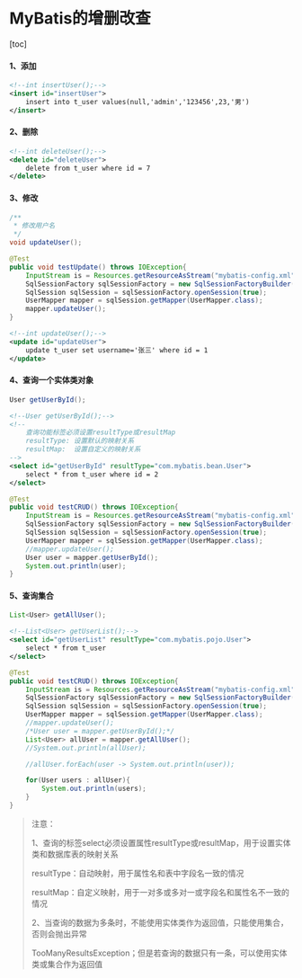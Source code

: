 # MyBatis的增删改查

[toc]

#### 1、添加

```xml
<!--int insertUser();-->
<insert id="insertUser">
    insert into t_user values(null,'admin','123456',23,'男')
</insert>
```

#### 2、删除 

```xml
<!--int deleteUser();-->
<delete id="deleteUser">
    delete from t_user where id = 7
</delete>
```

#### 3、修改 

```java
/**
 * 修改用户名
 */
void updateUser();
```

```java
@Test
public void testUpdate() throws IOException{
    InputStream is = Resources.getResourceAsStream("mybatis-config.xml");
    SqlSessionFactory sqlSessionFactory = new SqlSessionFactoryBuilder().build(is);
    SqlSession sqlSession = sqlSessionFactory.openSession(true);
    UserMapper mapper = sqlSession.getMapper(UserMapper.class);
    mapper.updateUser();
}
```

```xml
<!--int updateUser();-->
<update id="updateUser">
    update t_user set username='张三' where id = 1
</update>
```

#### 4、查询一个实体类对象

```java
User getUserById();
```

```xml
<!--User getUserById();-->
<!--
    查询功能标签必须设置resultType或resultMap
    resultType: 设置默认的映射关系
    resultMap:  设置自定义的映射关系
-->
<select id="getUserById" resultType="com.mybatis.bean.User">
    select * from t_user where id = 2
</select>
```

```java
@Test
public void testCRUD() throws IOException{
    InputStream is = Resources.getResourceAsStream("mybatis-config.xml");
    SqlSessionFactory sqlSessionFactory = new SqlSessionFactoryBuilder().build(is);
    SqlSession sqlSession = sqlSessionFactory.openSession(true);
    UserMapper mapper = sqlSession.getMapper(UserMapper.class);
    //mapper.updateUser();
    User user = mapper.getUserById();
    System.out.println(user);
}
```

#### 5、查询集合

```java
List<User> getAllUser();
```

```xml
<!--List<User> getUserList();-->
<select id="getUserList" resultType="com.mybatis.pojo.User">
    select * from t_user
</select>

```

```java
@Test
public void testCRUD() throws IOException{
    InputStream is = Resources.getResourceAsStream("mybatis-config.xml");
    SqlSessionFactory sqlSessionFactory = new SqlSessionFactoryBuilder().build(is);
    SqlSession sqlSession = sqlSessionFactory.openSession(true);
    UserMapper mapper = sqlSession.getMapper(UserMapper.class);
    //mapper.updateUser();
    /*User user = mapper.getUserById();*/
    List<User> allUser = mapper.getAllUser();
    //System.out.println(allUser);

    //allUser.forEach(user -> System.out.println(user));

    for(User users : allUser){
        System.out.println(users);
    }
}
```

> 注意： 
>
> 1、查询的标签select必须设置属性resultType或resultMap，用于设置实体类和数据库表的映射关系 
>
> resultType：自动映射，用于属性名和表中字段名一致的情况 
>
> resultMap：自定义映射，用于一对多或多对一或字段名和属性名不一致的情况
>
> 2、当查询的数据为多条时，不能使用实体类作为返回值，只能使用集合，否则会抛出异常 
>
> TooManyResultsException；但是若查询的数据只有一条，可以使用实体类或集合作为返回值